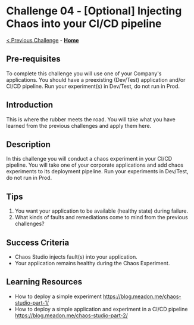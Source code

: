# Challenge 04 - [Optional] Injecting Chaos into your CI/CD pipeline

[< Previous Challenge](./Challenge-03.md) - **[Home](../README.md)**

## Pre-requisites
To complete this challenge you will use one of your Company's applications.
You should have a preexisting (Dev/Test) application and/or CI/CD pipeline. 
Run your experiment(s) in Dev/Test, do not run in Prod.

## Introduction
This is where the rubber meets the road. You will take what you have learned from the previous challenges and apply them here. 


## Description
In this challenge you will conduct a chaos experiment in your CI/CD pipeline.
You will take one of your corporate applications and add chaos experiments to its deployment pipeline.
Run your experiments in Dev/Test, do not run in Prod.


## Tips
1. You want your application to be available (healthy state) during failure.
2. What kinds of faults and remediations come to mind from the previous challenges? 

## Success Criteria

- Chaos Studio injects fault(s) into your application.
- Your application remains healthy during the Chaos Experiment. 

## Learning Resources 
- How to deploy a simple experiment https://blog.meadon.me/chaos-studio-part-1/
- How to deploy a simple application and experiment in a CI/CD pipeline https://blog.meadon.me/chaos-studio-part-2/

